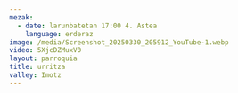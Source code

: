 ```yaml
---
mezak:
  - date: larunbatetan 17:00 4. Astea
    language: erderaz
image: /media/Screenshot_20250330_205912_YouTube-1.webp
video: 5XjcDZMuxV0
layout: parroquia
title: urritza
valley: Imotz
---
```

